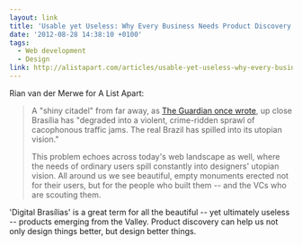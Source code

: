 ```yaml
---
layout: link
title: 'Usable yet Useless: Why Every Business Needs Product Discovery'
date: '2012-08-28 14:38:10 +0100'
tags:
  - Web development
  - Design
link: http://alistapart.com/articles/usable-yet-useless-why-every-business-needs-product-discovery/
---
```

Rian van der Merwe for A List Apart:

> A "shiny citadel" from far away, as [The Guardian once wrote][1], up close Brasília has "degraded into a violent, crime-ridden sprawl of cacophonous traffic jams. The real Brazil has spilled into its utopian vision."
> 
> This problem echoes across today's web landscape as well, where the needs of ordinary users spill constantly into designers' utopian vision. All around us we see beautiful, empty monuments erected not for their users, but for the people who built them -- and the VCs who are scouting them.

'Digital Brasílias' is a great term for all the beautiful -- yet ultimately useless -- products emerging from the Valley. Product discovery can help us not only design things better, but design better things.

[1]: http://www.theguardian.com/world/2008/mar/12/brazil